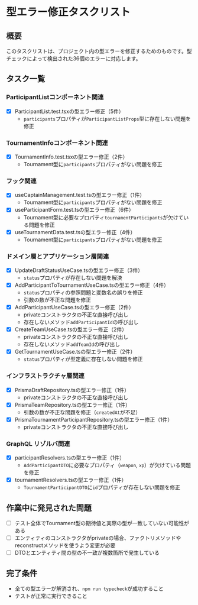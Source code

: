 # 型エラー修正タスクリスト

## 概要

このタスクリストは、プロジェクト内の型エラーを修正するためのものです。型チェックによって検出された36個のエラーに対応します。

## タスク一覧

### ParticipantListコンポーネント関連

- [x] ParticipantList.test.tsxの型エラー修正（5件）
  - `participants`プロパティが`ParticipantListProps`型に存在しない問題を修正

### TournamentInfoコンポーネント関連

- [x] TournamentInfo.test.tsxの型エラー修正（2件）
  - Tournament型に`participants`プロパティがない問題を修正

### フック関連

- [x] useCaptainManagement.test.tsの型エラー修正（1件）
  - Tournament型に`participants`プロパティがない問題を修正
- [x] useParticipantForm.test.tsの型エラー修正（6件）
  - Tournament型に必要なプロパティ`tournamentParticipants`が欠けている問題を修正
- [x] useTournamentData.test.tsの型エラー修正（4件）
  - Tournament型に`participants`プロパティがない問題を修正

### ドメイン層とアプリケーション層関連

- [x] UpdateDraftStatusUseCase.tsの型エラー修正（3件）
  - `status`プロパティが存在しない問題を解決
- [x] AddParticipantToTournamentUseCase.tsの型エラー修正（4件）
  - `status`プロパティの参照問題と変数名の誤りを修正
  - 引数の数が不正な問題を修正
- [x] AddParticipantUseCase.tsの型エラー修正（2件）
  - privateコンストラクタの不正な直接呼び出し
  - 存在しないメソッド`addParticipantId`の呼び出し
- [x] CreateTeamUseCase.tsの型エラー修正（2件）
  - privateコンストラクタの不正な直接呼び出し
  - 存在しないメソッド`addTeamId`の呼び出し
- [x] GetTournamentUseCase.tsの型エラー修正（2件）
  - `status`プロパティが型定義に存在しない問題を修正

### インフラストラクチャ層関連

- [x] PrismaDraftRepository.tsの型エラー修正（1件）
  - privateコンストラクタの不正な直接呼び出し
- [x] PrismaTeamRepository.tsの型エラー修正（1件）
  - 引数の数が不正な問題を修正（`createdAt`が不足）
- [x] PrismaTournamentParticipantRepository.tsの型エラー修正（1件）
  - privateコンストラクタの不正な直接呼び出し

### GraphQL リゾルバ関連

- [x] participantResolvers.tsの型エラー修正（1件）
  - `AddParticipantDTO`に必要なプロパティ（`weapon`, `xp`）が欠けている問題を修正
- [x] tournamentResolvers.tsの型エラー修正（1件）
  - `TournamentParticipantDTO`に`id`プロパティが存在しない問題を修正

## 作業中に発見された問題

- [ ] テスト全体でTournament型の期待値と実際の型が一致していない可能性がある
- [ ] エンティティのコンストラクタがprivateの場合、ファクトリメソッドやreconstructメソッドを使うよう変更が必要
- [ ] DTOとエンティティ間の型の不一致が複数箇所で発生している

## 完了条件

- 全ての型エラーが解消され、`npm run typecheck`が成功すること
- テストが正常に実行できること
